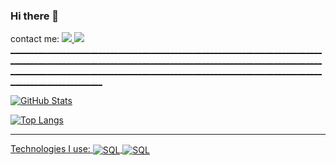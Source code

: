 ### Hi there 👋
contact me:
<a href="https://t.me/J0peRED" target="blank" ><img src="https://img.shields.io/badge/Telegram-2CA5E0?style=for-the-badge&logo=telegram&logoColor=white">  <a href="https://www.linkedin.com/feed/" target="blank"> <img  src="https://img.shields.io/badge/LinkedIn-0077B5?style=for-the-badge&logo=linkedin&logoColor=white">                                                 _________________________________________________________________________________________________________________________________________________________________________________________________________________________________________________________________

![GitHub Stats](https://github-readme-stats.vercel.app/api?username=J0A0-PEDR0&layout=compact&theme=onedark&height=50&bg_color=000&border_color=30A3DC&show_icons=true&icon_color=30A3DC&title_color=E94D5F&text_color=FFF)

![Top Langs](https://github-readme-stats-git-masterrstaa-rickstaa.vercel.app/api/top-langs/?username=J0A0-PEDR0&layout=compact&height=400&bg_color=000&border_color=30A3DC&title_color=E94D5F&text_color=FFF)
_________________________________________________________________________________________________________________________________________________________________________________________________________________________________________________________________
Technologies I use:
<img align ="center" alt="SQL" src="https://img.shields.io/badge/MySQL-00000F?style=for-the-badge&logo=mysql&logoColor=white">
<img align ="center" alt="SQL" src="https://img.shields.io/badge/Spring-6DB33F?style=for-the-badge&logo=spring&logoColor=white">

